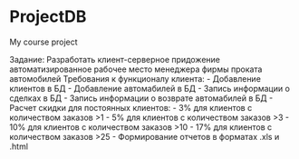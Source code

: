 # ProjectDB
My course project

Задание: Разработать клиент-серверное придожение автоматизированное рабочее место менеджера фирмы проката автомобилей
Требования к функционалу клиента:
	- Добавление клиентов в БД
	- Добавление автомабилей в БД
	- Запись информации о сделках в БД
	- Запись информации о возврате автомабилей в БД
	- Расчет скидки для постоянных клиентов:
		- 3% для клиентов с количеством заказов >1
		- 5% для клиентов с количеством заказов >3
		- 10% для клиентов с количеством заказов >10
		- 17% для клиентов с количеством заказов >25
	- Формирование отчетов в форматах .xls и .html
